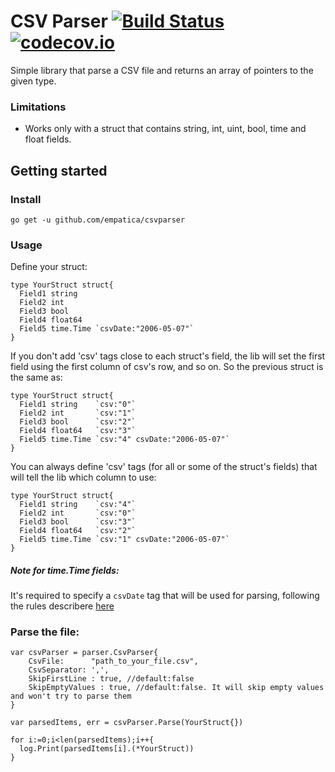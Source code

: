 # CSV Parser [![Build Status](https://travis-ci.org/empatica/csvparser.svg?branch=master)](https://travis-ci.org/empatica/csvparser) [![codecov.io](http://codecov.io/github/empatica/csvparser/coverage.svg?branch=master)](http://codecov.io/github/empatica/csvparser?branch=master)

Simple library that parse a CSV file and returns an array of pointers to the given type.

### Limitations

- Works only with a struct that contains string, int, uint, bool, time and float fields.

## Getting started

### Install

    go get -u github.com/empatica/csvparser

### Usage

Define your struct:

    type YourStruct struct{
      Field1 string
      Field2 int
      Field3 bool
      Field4 float64
      Field5 time.Time `csvDate:"2006-05-07"`
    }

If you don't add 'csv' tags close to each struct's field, the lib will set the first field using the first column of csv's row, and so on. So the previous struct is the same as:

    type YourStruct struct{
      Field1 string    `csv:"0"`
      Field2 int       `csv:"1"`
      Field3 bool      `csv:"2"`
      Field4 float64   `csv:"3"`
      Field5 time.Time `csv:"4" csvDate:"2006-05-07"`
    }

You can always define 'csv' tags (for all or some of the struct's fields) that will tell the lib which column to use:

    type YourStruct struct{
      Field1 string    `csv:"4"`
      Field2 int       `csv:"0"`
      Field3 bool      `csv:"3"`
      Field4 float64   `csv:"2"`
      Field5 time.Time `csv:"1" csvDate:"2006-05-07"`
    }

##### Note for time.Time fields:

It's required to specify a `csvDate` tag that will be used for parsing, following the rules describere [here](http://golang.org/pkg/time/#Parse)

### Parse the file:

    var csvParser = parser.CsvParser{
        CsvFile:      "path_to_your_file.csv",
        CsvSeparator: ',',
        SkipFirstLine : true, //default:false
        SkipEmptyValues : true, //default:false. It will skip empty values and won't try to parse them
    }

    var parsedItems, err = csvParser.Parse(YourStruct{})

    for i:=0;i<len(parsedItems);i++{
      log.Print(parsedItems[i].(*YourStruct))
    }
